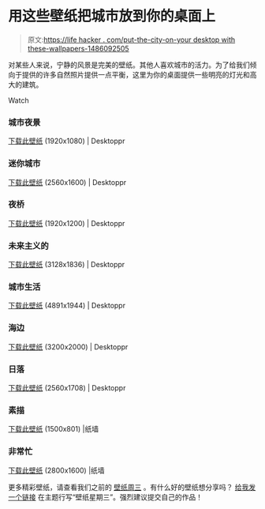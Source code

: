 # 用这些壁纸把城市放到你的桌面上

> 原文:[https://life hacker . com/put-the-city-on-your desktop with these-wallpapers-1486092505](https://lifehacker.com/put-the-city-on-your-desktop-with-these-wallpapers-1486092505)

对某些人来说，宁静的风景是完美的壁纸。其他人喜欢城市的活力。为了给我们倾向于提供的许多自然照片提供一点平衡，这里为你的桌面提供一些明亮的灯光和高大的建筑。

Watch

### 城市夜景

[下载此壁纸](https://www.desktoppr.co/wallpapers/539) (1920x1080) | Desktoppr

### 迷你城市

[下载此壁纸](https://www.desktoppr.co/wallpapers/397592) (2560x1600) | Desktoppr

### 夜桥

[下载此壁纸](https://www.desktoppr.co/wallpapers/397678) (1920x1200) | Desktoppr

### 未来主义的

[下载此壁纸](https://www.desktoppr.co/wallpapers/396886) (3128x1836) | Desktoppr

### 城市生活

[下载此壁纸](https://www.desktoppr.co/wallpapers/397712) (4891x1944) | Desktoppr

### 海边

[下载此壁纸](https://a.desktopprassets.com/wallpapers/dde79b4d140619c9bb205a0d3f7af3b6c28927b1/preview_gmcwajq.jpg) (3200x2000) | Desktoppr

### 日落

[下载此壁纸](https://www.desktoppr.co/wallpapers/397687) (2560x1708) | Desktoppr

### 素描

[下载此壁纸](http://thepaperwall.com/wallpaper.php?view=2373941538ac14c89e47d14153c600a001283d1d) (1500x801) |纸墙

### 非常忙

[下载此壁纸](http://thepaperwall.com/wallpaper.php?view=448a6a82c4d41f10e1b279bd9bc15dd0976b4640) (2800x1600) |纸墙

更多精彩壁纸，请查看我们之前的 [壁纸周三](http://lifehacker.com/#!wallpaperwednesday) 。有什么好的壁纸想分享吗？ [给我发一个链接](mailto:adachis@lifehacker.com) 在主题行写“壁纸星期三”。强烈建议提交自己的作品！